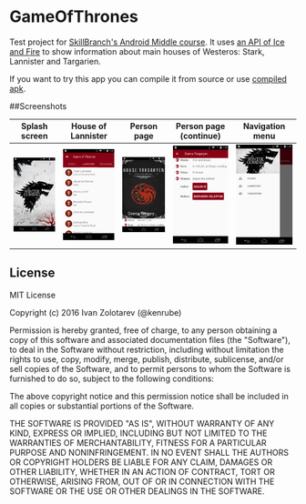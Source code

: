 # GameOfThrones

Test project for [SkillBranch's Android Middle course](http://skill-branch.ru/android.html). It uses [an API of Ice and Fire](https://anapioficeandfire.com/) to show information about main houses of Westeros: Stark, Lannister and Targarien.

If you want to try this app you can compile it from source or use [compiled apk](https://github.com/kenrube/GameOfThrones/blob/master/GameOfThrones-%7B0.0.3%7D-debug.apk).

##Screenshots

Splash screen  |  House of Lannister  |  Person page  |  Person page (continue)  |  Navigation menu  | 
:-------------:|:--------------------:|:-------------:|:------------------------:|:-----------------:|
![](https://github.com/kenrube/GameOfThrones/blob/master/screens/screen_1.png)   |  ![](https://github.com/kenrube/GameOfThrones/blob/master/screens/screen_2.png)   |  ![](https://github.com/kenrube/GameOfThrones/blob/master/screens/screen_3.png)   |  ![](https://github.com/kenrube/GameOfThrones/blob/master/screens/screen_4.png)   |  ![](https://github.com/kenrube/GameOfThrones/blob/master/screens/screen_5.png)   |

## License
MIT License

Copyright (c) 2016 Ivan Zolotarev (@kenrube)

Permission is hereby granted, free of charge, to any person obtaining a copy of this software and associated documentation files (the "Software"), to deal in the Software without restriction, including without limitation the rights to use, copy, modify, merge, publish, distribute, sublicense, and/or sell copies of the Software, and to permit persons to whom the Software is furnished to do so, subject to the following conditions:

The above copyright notice and this permission notice shall be included in all copies or substantial portions of the Software.

THE SOFTWARE IS PROVIDED "AS IS", WITHOUT WARRANTY OF ANY KIND, EXPRESS OR IMPLIED, INCLUDING BUT NOT LIMITED TO THE WARRANTIES OF MERCHANTABILITY, FITNESS FOR A PARTICULAR PURPOSE AND NONINFRINGEMENT. IN NO EVENT SHALL THE AUTHORS OR COPYRIGHT HOLDERS BE LIABLE FOR ANY CLAIM, DAMAGES OR OTHER LIABILITY, WHETHER IN AN ACTION OF CONTRACT, TORT OR OTHERWISE, ARISING FROM, OUT OF OR IN CONNECTION WITH THE SOFTWARE OR THE USE OR OTHER DEALINGS IN THE SOFTWARE.
